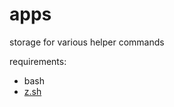 # apps
storage for various helper commands

requirements:
- bash
- [z.sh](https://github.com/rupa/z/blob/master/z.sh)
